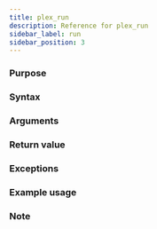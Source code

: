 ```yaml
---
title: plex_run
description: Reference for plex_run
sidebar_label: run
sidebar_position: 3
---
```


### Purpose


### Syntax


### Arguments


### Return value


### Exceptions


### Example usage


### Note

